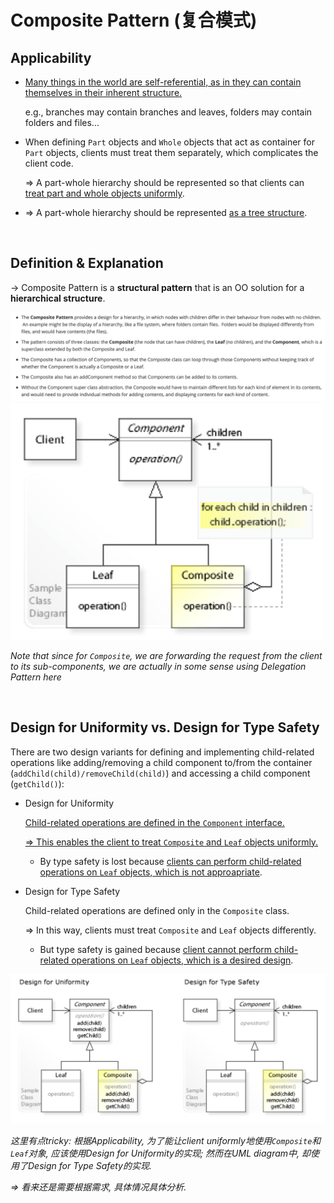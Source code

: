 # Composite Pattern (复合模式)

## Applicability

* <u>Many things in the world are self-referential, as in they can contain themselves in their inherent structure.</u>

  e.g., branches may contain branches and leaves, folders may contain folders and files...

* When defining `Part` objects and `Whole` objects that act as container for `Part` objects, clients must treat them separately, which complicates the client code.

  => A part-whole hierarchy should be represented so that clients can <u>treat part and whole objects uniformly</u>.

* => A part-whole hierarchy should be represented <u>as a tree structure</u>.

<br>

## Definition & Explanation

-> Composite Pattern is a **structural pattern** that is an OO solution for a **hierarchical structure**.

<img src="https://github.com/Ziang-Lu/Design-Patterns/blob/master/3-Structural%20Patterns/4-Composite%20Pattern/composite_pattern.png?raw=true">

<img src="https://github.com/Ziang-Lu/Design-Patterns/blob/master/3-Structural%20Patterns/4-Composite%20Pattern/composite_pattern_uml.png?raw=true" width="500px">

*Note that since for `Composite`, we are forwarding the request from the client to its sub-components, we are actually in some sense using Delegation Pattern here*

<br>

## Design for Uniformity vs. Design for Type Safety

There are two design variants for defining and implementing child-related operations like adding/removing a child component to/from the container (`addChild(child)/removeChild(child)`) and accessing a child component (`getChild()`):

* Design for Uniformity

  <u>Child-related operations are defined in the `Component` interface.</u>

  <u>=> This enables the client to treat `Composite` and `Leaf` objects uniformly.</u>

  * By type safety is lost because <u>clients can perform child-related operations on `Leaf` objects, which is not approapriate</u>.

* Design for Type Safety

  Child-related operations are defined only in the `Composite` class.

  => In this way, clients must treat `Composite` and `Leaf` objects differently.

  * But type safety is gained because <u>client cannot perform child-related operations on `Leaf` objects, which is a desired design</u>.

<img src="https://github.com/Ziang-Lu/Design-Patterns/blob/master/3-Structural%20Patterns/4-Composite%20Pattern/design_for_type_safety_vs_design_for_uniformity.png?raw=true">

*这里有点tricky: 根据Applicability, 为了能让client uniformly地使用`Composite`和`Leaf`对象, 应该使用Design for Uniformity的实现; 然而在UML diagram中, 却使用了Design for Type Safety的实现.*

*=> 看来还是需要根据需求, 具体情况具体分析.*